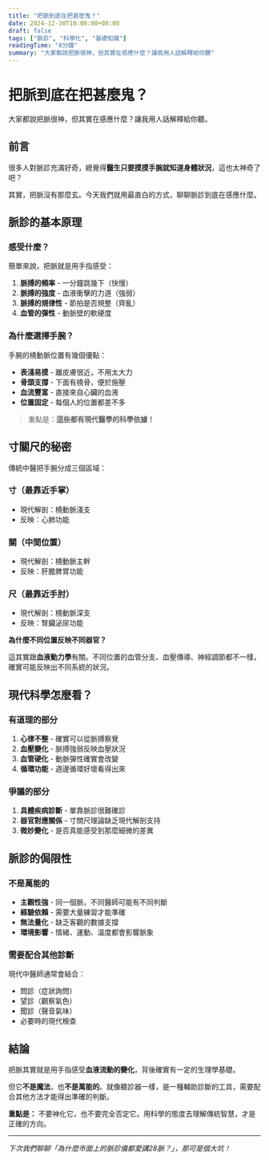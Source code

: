 ```yaml
---
title: "把脈到底在把甚麼鬼？"
date: 2024-12-30T10:00:00+08:00
draft: false
tags: ["脈診", "科學化", "基礎知識"]
readingTime: "8分鐘"
summary: "大家都說把脈很神，但其實在感應什麼？讓我用人話解釋給你聽"
---
```


# 把脈到底在把甚麼鬼？

大家都說把脈很神，但其實在感應什麼？讓我用人話解釋給你聽。

## 前言

很多人對脈診充滿好奇，總覺得**醫生只要摸摸手腕就知道身體狀況**，這也太神奇了吧？

其實，把脈沒有那麼玄。今天我們就用最直白的方式，聊聊脈診到底在感應什麼。

## 脈診的基本原理

### 感受什麼？

簡單來說，把脈就是用手指感受：

1. **脈搏的頻率** - 一分鐘跳幾下（快慢）
2. **脈搏的強度** - 血液衝擊的力道（強弱）
3. **脈搏的規律性** - 節拍是否規整（齊亂）
4. **血管的彈性** - 動脈壁的軟硬度

### 為什麼選擇手腕？

手腕的橈動脈位置有幾個優點：

- **表淺易摸** - 離皮膚很近，不用太大力
- **骨頭支撐** - 下面有橈骨，便於施壓
- **血流豐富** - 直接來自心臟的血液
- **位置固定** - 每個人的位置都差不多

> 重點是：**這些都有現代醫學的科學依據！**

## 寸關尺的秘密

傳統中醫把手腕分成三個區域：

### 寸（最靠近手掌）
- 現代解剖：橈動脈淺支
- 反映：心肺功能

### 關（中間位置）  
- 現代解剖：橈動脈主幹
- 反映：肝膽脾胃功能

### 尺（最靠近手肘）
- 現代解剖：橈動脈深支
- 反映：腎臟泌尿功能

**為什麼不同位置反映不同器官？**

這其實跟**血液動力學**有關。不同位置的血管分支、血壓傳導、神經調節都不一樣，確實可能反映出不同系統的狀況。

## 現代科學怎麼看？

### 有道理的部分

1. **心律不整** - 確實可以從脈搏察覺
2. **血壓變化** - 脈搏強弱反映血壓狀況  
3. **血管硬化** - 動脈彈性確實會改變
4. **循環功能** - 週邊循環好壞看得出來

### 爭議的部分

1. **具體疾病診斷** - 單靠脈診很難確診
2. **器官對應關係** - 寸關尺理論缺乏現代解剖支持
3. **微妙變化** - 是否真能感受到那麼細微的差異

## 脈診的侷限性

### 不是萬能的

- **主觀性強** - 同一個脈，不同醫師可能有不同判斷
- **經驗依賴** - 需要大量練習才能準確
- **無法量化** - 缺乏客觀的數據支撐
- **環境影響** - 情緒、運動、溫度都會影響脈象

### 需要配合其他診斷

現代中醫師通常會結合：
- 問診（症狀詢問）
- 望診（觀察氣色）
- 聞診（聲音氣味）
- 必要時的現代檢查

## 結論

把脈其實就是用手指感受**血液流動的變化**，背後確實有一定的生理學基礎。

但它**不是魔法**，也**不是萬能的**。就像聽診器一樣，是一種輔助診斷的工具，需要配合其他方法才能得出準確的判斷。

**重點是：** 不要神化它，也不要完全否定它。用科學的態度去理解傳統智慧，才是正確的方向。

---

*下次我們聊聊「為什麼市面上的脈診儀都愛講28脈？」，那可是個大坑！*
